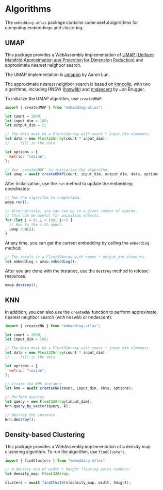 # Algorithms

The `embedding-atlas` package contains some useful algorithms for computing embeddings and clustering.

## UMAP

This package provides a WebAssembly implementation of [UMAP (Uniform Manifold Approximation and Projection for Dimension Reduction)](https://umap-learn.readthedocs.io/en/latest/) and approximate nearest neighbor search.

The UMAP implementation is [umappp](https://github.com/libscran/umappp/) by Aaron Lun.

The approximate nearest neighbor search is based on [knncolle](https://github.com/knncolle/knncolle), with two algorithms, including HNSW ([hnswlib](https://github.com/nmslib/hnswlib)) and [nndescent](https://github.com/brj0/nndescent) by Jon Brugger.

To initialize the UMAP algorithm, use `createUMAP`:

```js
import { createUMAP } from "embedding-atlas";

let count = 2000;
let input_dim = 100;
let output_dim = 2;

// The data must be a Float32Array with count * input_dim elements.
let data = new Float32Array(count * input_dim);
// ... fill in the data

let options = {
  metric: "cosine",
};

// Use `createUMAP` to initialize the algorithm.
let umap = await createUMAP(count, input_dim, output_dim, data, options);
```

After initialization, use the `run` method to update the embedding coordinates:

```js
// Run the algorithm to completion.
umap.run();

// Alternatively, you can run up to a given number of epochs.
// This can be useful for animation effects.
for (let i = 0; i < 100; i++) {
  // Run to the i-th epoch.
  umap.run(i);
}
```

At any time, you can get the current embedding by calling the `embedding` method.

```js
// The result is a Float32Array with count * output_dim elements.
let embedding = umap.embedding();
```

After you are done with the instance, use the `destroy` method to release resources.

```js
umap.destroy();
```

## KNN

In addition, you can also use the `createKNN` function to perform approximate nearest neighbor search (with hnswlib or nndescent):

```js
import { createKNN } from "embedding-atlas";

let count = 2000;
let input_dim = 100;

// The data must be a Float32Array with count * input_dim elements.
let data = new Float32Array(count * input_dim);
// ... fill in the data

let options = {
  metric: "cosine",
};

// Create the KNN instance
let knn = await createKNN(count, input_dim, data, options);

// Perform queries
let query = new Float32Array(input_dim);
knn.query_by_vector(query, k);

// Destroy the instance
knn.destroy();
```

## Density-based Clustering

This package provides a WebAssembly implementation of a density map clustering algorithm.
To run the algorithm, use `findClusters`.

```js
import { findClusters } from "embedding-atlas";

// A density map of width * height floating point numbers.
let density_map: Float32Array;

clusters = await findClusters(density_map, width, height);
```
